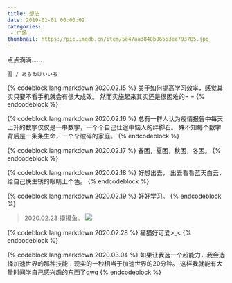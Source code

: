 ```yaml
---
title: 想法
date: 2019-01-01 00:00:02
categories:
 - 广场
thumbnail: https://pic.imgdb.cn/item/5e47aa3848b86553ee793785.jpg
---
```


点点滴滴......

<!--more-->

    图 / あらゐけいいち

{% codeblock lang:markdown 2020.02.15 %}
关于如何提高学习效率，感觉其实只要不看手机就会有很大成效。
然而实施起来其实还是很困难的= =
{% endcodeblock %}

{% codeblock lang:markdown 2020.02.16 %}
总有一群人认为疫情报告中每天上升的数字仅仅是一串数字，一个个自己仕途中恼人的绊脚石。
殊不知每个数字背后是一条条生命，一个个破碎的家庭。
{% endcodeblock %}

{% codeblock lang:markdown 2020.02.17 %}
春困，夏困，秋困，冬困。
{% endcodeblock %}

{% codeblock lang:markdown 2020.02.18 %}
好想出去，
出去看看蓝天白云，
给自己快生锈的眼睛上个色。
{% endcodeblock %}

{% codeblock lang:markdown 2020.02.19 %}
好好学习。
{% endcodeblock %}

> 2020.02.23
> 摸摸鱼。
> ![](https://pic.imgdb.cn/item/5e523a6bbb8bdc23dea07644.jpg)

{% codeblock lang:markdown 2020.02.28 %}
猫猫好可爱>_<
{% endcodeblock %}

{% codeblock lang:markdown 2020.03.04 %}
如果让我选一个超能力，我会选择加速世界的那种技能：现实的一秒相当于加速世界的20分钟。
这样我就能有大量时间学自己感兴趣的东西了qwq
{% endcodeblock %}